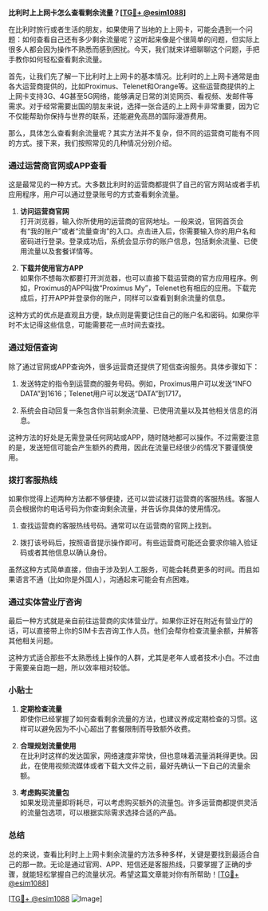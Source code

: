 **比利时上上网卡怎么查看剩余流量？[[TG💪+ @esim1088](https://t.me/s/esim1088)]**

在比利时旅行或者生活的朋友，如果使用了当地的上上网卡，可能会遇到一个问题：如何查看自己还有多少剩余流量呢？这听起来像是个很简单的问题，但实际上很多人都会因为操作不熟悉而感到困扰。今天，我们就来详细聊聊这个问题，手把手教你如何轻松查看剩余流量。

首先，让我们先了解一下比利时上上网卡的基本情况。比利时的上上网卡通常是由各大运营商提供的，比如Proximus、Telenet和Orange等。这些运营商提供的上上网卡支持3G、4G甚至5G网络，能够满足日常的浏览网页、看视频、发邮件等需求。对于经常需要出国的朋友来说，选择一张合适的上上网卡非常重要，因为它不仅能帮助你保持与世界的联系，还能避免高昂的国际漫游费用。

那么，具体怎么查看剩余流量呢？其实方法并不复杂，但不同的运营商可能有不同的方式。接下来，我们按照常见的几种情况分别介绍。

### **通过运营商官网或APP查看**

这是最常见的一种方式。大多数比利时的运营商都提供了自己的官方网站或者手机应用程序，用户可以通过登录账号的方式查看剩余流量。

1. **访问运营商官网**  
   打开浏览器，输入你所使用的运营商的官网地址。一般来说，官网首页会有“我的账户”或者“流量查询”的入口。点击进入后，你需要输入你的用户名和密码进行登录。登录成功后，系统会显示你的账户信息，包括剩余流量、已使用流量以及套餐详情等。

2. **下载并使用官方APP**  
   如果你不想每次都要打开浏览器，也可以直接下载运营商的官方应用程序。例如，Proximus的APP叫做“Proximus My”，Telenet也有相应的应用。下载完成后，打开APP并登录你的账户，同样可以查看到剩余流量的信息。

这种方式的优点是直观且方便，缺点则是需要记住自己的账户名和密码。如果你平时不太记得这些信息，可能需要花一点时间去查找。

### **通过短信查询**

除了通过官网或APP查询外，很多运营商还提供了短信查询服务。具体步骤如下：

1. 发送特定的指令到运营商的服务号码。例如，Proximus用户可以发送“INFO DATA”到1616；Telenet用户可以发送“DATA”到1717。
   
2. 系统会自动回复一条包含你当前剩余流量、已使用流量以及其他相关信息的消息。

这种方法的好处是无需登录任何网站或APP，随时随地都可以操作。不过需要注意的是，发送短信可能会产生额外的费用，因此在流量已经很少的情况下要谨慎使用。

### **拨打客服热线**

如果你觉得上述两种方法都不够便捷，还可以尝试拨打运营商的客服热线。客服人员会根据你的电话号码为你查询剩余流量，并告诉你具体的使用情况。

1. 查找运营商的客服热线号码。通常可以在运营商的官网上找到。
   
2. 拨打该号码后，按照语音提示操作即可。有些运营商可能还会要求你输入验证码或者其他信息以确认身份。

虽然这种方式简单直接，但由于涉及到人工服务，可能会耗费更多的时间。而且如果语言不通（比如你是外国人），沟通起来可能会有点困难。

### **通过实体营业厅咨询**

最后一种方式就是亲自前往运营商的实体营业厅。如果你正好在附近有营业厅的话，可以直接带上你的SIM卡去咨询工作人员。他们会帮你检查流量余额，并解答其他相关问题。

这种方式适合那些不太熟悉线上操作的人群，尤其是老年人或者技术小白。不过由于需要亲自跑一趟，所以效率相对较低。

### **小贴士**

1. **定期检查流量**  
   即使你已经掌握了如何查看剩余流量的方法，也建议养成定期检查的习惯。这样可以避免因为不小心超出了套餐限制而导致额外收费。

2. **合理规划流量使用**  
   在比利时这样的发达国家，网络速度非常快，但也意味着流量消耗得更快。因此，在使用视频流媒体或者下载大文件之前，最好先确认一下自己的流量余额。

3. **考虑购买流量包**  
   如果发现流量即将耗尽，可以考虑购买额外的流量包。许多运营商都提供灵活的流量包选项，可以根据实际需求选择合适的产品。

### **总结**

总的来说，查看比利时上上网卡剩余流量的方法多种多样，关键是要找到最适合自己的那一款。无论是通过官网、APP、短信还是客服热线，只要掌握了正确的步骤，就能轻松掌握自己的流量状况。希望这篇文章能对你有所帮助！[[TG💪+ @esim1088](https://t.me/s/esim1088)]

[[TG💪+ @esim1088](https://t.me/s/esim1088) ![Image](https://i.postimg.cc/4NQfJmqS/Snipaste-2025-05-13-00-14-12.png)]